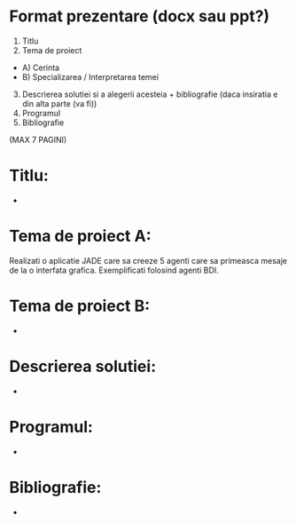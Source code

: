 # Format prezentare (docx sau ppt?)

1. Titlu
2. Tema de proiect
 - A) Cerinta 
 - B) Specializarea / Interpretarea temei
3. Descrierea solutiei si a alegerii acesteia + bibliografie (daca insiratia e din alta parte (va fi))
4. Programul
5. Bibliografie

(MAX 7 PAGINI)

# Titlu:
-

# Tema de proiect A:
Realizati o aplicatie JADE care sa creeze 5 agenti care sa primeasca mesaje de la o interfata grafica. Exemplificati folosind agenti BDI.

# Tema de proiect B:
-

# Descrierea solutiei:
-

# Programul:
-

# Bibliografie:
-
